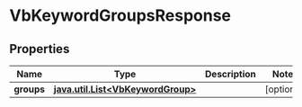 
# VbKeywordGroupsResponse

## Properties
Name | Type | Description | Notes
------------ | ------------- | ------------- | -------------
**groups** | [**java.util.List&lt;VbKeywordGroup&gt;**](VbKeywordGroup.md) |  |  [optional]




